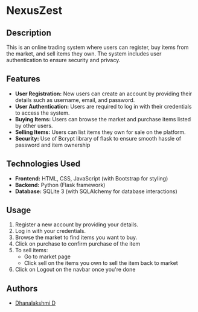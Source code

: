 # NexusZest

## Description
This is an online trading system where users can register, buy items from the market, and sell items they own. The system includes user authentication to ensure security and privacy.

## Features
- **User Registration:** New users can create an account by providing their details such as username, email, and password.
- **User Authentication:** Users are required to log in with their credentials to access the system.
- **Buying Items:** Users can browse the market and purchase items listed by other users.
- **Selling Items:** Users can list items they own for sale on the platform.
- **Security:** Use of Bcrypt library of flask to ensure smooth hassle of password and item ownership

## Technologies Used
- **Frontend:** HTML, CSS, JavaScript (with Bootstrap for styling)
- **Backend:** Python (Flask framework)
- **Database:** SQLite 3 (with SQLAlchemy for database interactions)

## Usage
1. Register a new account by providing your details.
2. Log in with your credentials.
3. Browse the market to find items you want to buy.
4. Click on purchase to confirm purchase of the item
5. To sell items:
   - Go to market page
   - Click sell on the items you own to sell the item back to market
6. Click on Logout on the navbar once you're done

## Authors
- [Dhanalakshmi D](https://github.com/SlayZ121)
